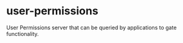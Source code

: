 # user-permissions
User Permissions server that can be queried by applications to gate functionality.

